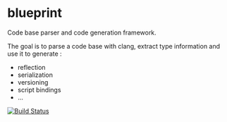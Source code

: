 # blueprint
Code base parser and code generation framework.

The goal is to parse a code base with clang, extract type information and use it to generate :
* reflection
* serialization
* versioning
* script bindings
* ...

[![Build Status](https://travis-ci.org/eparayre/blueprint.svg)](https://travis-ci.org/eparayre/blueprint)
